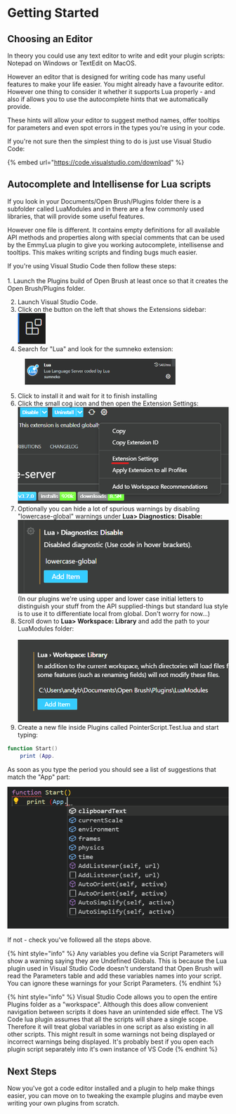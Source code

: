 # Getting Started

## Choosing an Editor

In theory you could use any text editor to write and edit your plugin scripts: Notepad on Windows or TextEdit on MacOS.

However an editor that is designed for writing code has many useful features to make your life easier. You might already have a favourite editor. However one thing to consider it whether it supports Lua properly - and also if allows you to use the autocomplete hints that we automatically provide.

These hints will allow your editor to suggest method names, offer tooltips for parameters and even spot errors in the types you're using in your code.

If you're not sure then the simplest thing to do is just use Visual Studio Code:

{% embed url="https://code.visualstudio.com/download" %}

## Autocomplete and Intellisense for Lua scripts&#x20;

If you look in your Documents/Open Brush/Plugins folder there is a subfolder called LuaModules and in there are a few commonly used libraries, that will provide some useful features.&#x20;

However one file is different. It contains empty definitions for all available API methods and properties along with special comments that can be used by the EmmyLua plugin to give you working autocomplete, intellisense and tooltips. This makes writing scripts and finding bugs much easier.

If you're using Visual Studio Code then follow these steps:\
\
1\. Launch the Plugins build of Open Brush at least once so that it creates the Open Brush/Plugins folder.

2. Launch Visual Studio Code.
3. Click on the button on the left that shows the Extensions sidebar: \
   ![](<../../../.gitbook/assets/image (1) (1) (1) (1) (1).png>)
4. Search for "Lua" and look for the sumneko extension:

<div align="left">

<figure><img src="../../../.gitbook/assets/image (1) (1) (1) (1) (1) (1).png" alt="" width="343"><figcaption></figcaption></figure>

</div>

5. Click to install it and wait for it to finish installing
6. Click the small cog icon and then open the Extension Settings:\
   ![](<../../../.gitbook/assets/image (2) (1).png>)
7. Optionally you can hide a lot of spurious warnings by disabling "lowercase-global" warnings under **Lua> Diagnostics: Disable:** \
   ![](<../../../.gitbook/assets/image (1) (1) (1) (1).png>)\
   (In our plugins we're using upper and lower case initial letters to distinguish your stuff from the API supplied-things but standard lua style is to use it to differentiate local from global. Don't worry for now...)
8. Scroll down to **Lua> Workspace: Library** and add the path to your LuaModules folder:\
   \
   <img src="../../../.gitbook/assets/image (1).png" alt="" data-size="original">
9. Create a new file inside Plugins called PointerScript.Test.lua and start typing:

```lua
function Start()
    print (App.
```

As soon as you type the period you should see a list of suggestions that match the "App" part:

![](<../../../.gitbook/assets/image (4).png>)

If not - check you've followed all the steps above.

{% hint style="info" %}
Any variables you define via Script Parameters will show a warning saying they are Undefined Globals. This is because the Lua plugin used in Visual Studio Code doesn't understand that Open Brush will read the Parameters table and add these variables names into your script. You can ignore these warnings for your Script Parameters.
{% endhint %}

{% hint style="info" %}
Visual Studio Code allows you to open the entire Plugins folder as a "workspace". Although this does allow convenient navigation between scripts it does have an unintended side effect. The VS Code lua plugin assumes that all the scripts will share a single scope. Therefore it will treat global variables in one script as also existing in all other scripts. This might result in some warnings not being displayed or incorrect warnings being displayed. It's probably best if you open each plugin script separately into it's own instance of VS Code
{% endhint %}

## Next Steps

Now you've got a code editor installed and a plugin to help make things easier, you can move on to tweaking the example plugins and maybe even writing your own plugins from scratch.
